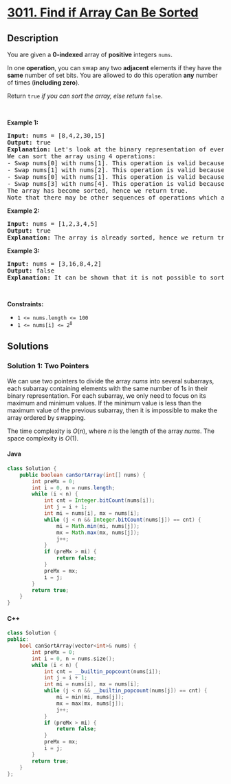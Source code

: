 # [3011. Find if Array Can Be Sorted](https://leetcode.com/problems/find-if-array-can-be-sorted)

## Description

<!-- description:start -->

<p>You are given a <strong>0-indexed</strong> array of <strong>positive</strong> integers <code>nums</code>.</p>

<p>In one <strong>operation</strong>, you can swap any two <strong>adjacent</strong> elements if they have the <strong>same</strong> number of <span data-keyword="set-bit">set bits</span>. You are allowed to do this operation <strong>any</strong> number of times (<strong>including zero</strong>).</p>

<p>Return <code>true</code> <em>if you can sort the array, else return </em><code>false</code>.</p>

<p>&nbsp;</p>
<p><strong class="example">Example 1:</strong></p>

<pre>
<strong>Input:</strong> nums = [8,4,2,30,15]
<strong>Output:</strong> true
<strong>Explanation:</strong> Let&#39;s look at the binary representation of every element. The numbers 2, 4, and 8 have one set bit each with binary representation &quot;10&quot;, &quot;100&quot;, and &quot;1000&quot; respectively. The numbers 15 and 30 have four set bits each with binary representation &quot;1111&quot; and &quot;11110&quot;.
We can sort the array using 4 operations:
- Swap nums[0] with nums[1]. This operation is valid because 8 and 4 have one set bit each. The array becomes [4,8,2,30,15].
- Swap nums[1] with nums[2]. This operation is valid because 8 and 2 have one set bit each. The array becomes [4,2,8,30,15].
- Swap nums[0] with nums[1]. This operation is valid because 4 and 2 have one set bit each. The array becomes [2,4,8,30,15].
- Swap nums[3] with nums[4]. This operation is valid because 30 and 15 have four set bits each. The array becomes [2,4,8,15,30].
The array has become sorted, hence we return true.
Note that there may be other sequences of operations which also sort the array.
</pre>

<p><strong class="example">Example 2:</strong></p>

<pre>
<strong>Input:</strong> nums = [1,2,3,4,5]
<strong>Output:</strong> true
<strong>Explanation:</strong> The array is already sorted, hence we return true.
</pre>

<p><strong class="example">Example 3:</strong></p>

<pre>
<strong>Input:</strong> nums = [3,16,8,4,2]
<strong>Output:</strong> false
<strong>Explanation:</strong> It can be shown that it is not possible to sort the input array using any number of operations.
</pre>

<p>&nbsp;</p>
<p><strong>Constraints:</strong></p>

<ul>
	<li><code>1 &lt;= nums.length &lt;= 100</code></li>
	<li><code>1 &lt;= nums[i] &lt;= 2<sup>8</sup></code></li>
</ul>

<!-- description:end -->

## Solutions

<!-- solution:start -->

### Solution 1: Two Pointers

We can use two pointers to divide the array $\textit{nums}$ into several subarrays, each subarray containing elements with the same number of $1$s in their binary representation. For each subarray, we only need to focus on its maximum and minimum values. If the minimum value is less than the maximum value of the previous subarray, then it is impossible to make the array ordered by swapping.

The time complexity is $O(n)$, where $n$ is the length of the array $\textit{nums}$. The space complexity is $O(1)$.

#### Java

```java
class Solution {
    public boolean canSortArray(int[] nums) {
        int preMx = 0;
        int i = 0, n = nums.length;
        while (i < n) {
            int cnt = Integer.bitCount(nums[i]);
            int j = i + 1;
            int mi = nums[i], mx = nums[i];
            while (j < n && Integer.bitCount(nums[j]) == cnt) {
                mi = Math.min(mi, nums[j]);
                mx = Math.max(mx, nums[j]);
                j++;
            }
            if (preMx > mi) {
                return false;
            }
            preMx = mx;
            i = j;
        }
        return true;
    }
}
```

#### C++

```cpp
class Solution {
public:
    bool canSortArray(vector<int>& nums) {
        int preMx = 0;
        int i = 0, n = nums.size();
        while (i < n) {
            int cnt = __builtin_popcount(nums[i]);
            int j = i + 1;
            int mi = nums[i], mx = nums[i];
            while (j < n && __builtin_popcount(nums[j]) == cnt) {
                mi = min(mi, nums[j]);
                mx = max(mx, nums[j]);
                j++;
            }
            if (preMx > mi) {
                return false;
            }
            preMx = mx;
            i = j;
        }
        return true;
    }
};
```

<!-- solution:end -->

<!-- problem:end -->